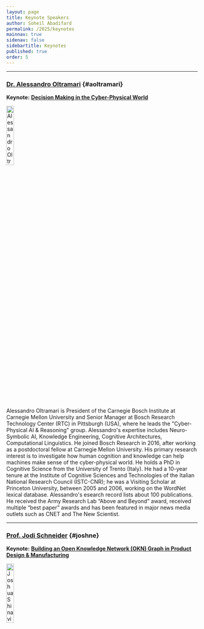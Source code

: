 ```yaml
---
layout: page
title: Keynote Speakers
author: Soheil Abadifard
permalink: /2025/keynotes
mainnav: true
sidenav: false
sidebartitle: Keynotes
published: true
order: 5
---
```


----------------------------------------------------------------

### [**Dr. Alessandro Oltramari**](https://us2ts.org/2025/keynote-alessandro-oltramari) {#aoltramari}

**Keynote:** [**Decision Making in the Cyber-Physical World**](https://us2ts.org/2025/keynote-alessandro-oltramari)

[<img src="https://us2ts.org/2025/images/OltramariHeadshot.jpeg" alt="Alessandro Oltramari" width="20%">](https://us2ts.org/2025/keynote-alessandro-oltramari)

Alessandro Oltramari is President of the Carnegie Bosch Institute at Carnegie Mellon University and Senior Manager at Bosch Research Technology Center (RTC) in Pittsburgh (USA), where he leads the "Cyber-Physical AI & Reasoning" group.
Alessandro's expertise includes Neuro-Symbolic AI, Knowledge Engineering, Cognitive Architectures, Computational Linguistics.
He joined Bosch Research in 2016, after working as a postdoctoral fellow at Carnegie Mellon University. His primary research interest is to investigate how human cognition and knowledge can help machines make sense of the cyber-physical world. He holds a PhD in Cognitive Science from the University of Trento (Italy). He had a 10-year tenure at the Institute of Cognitive Sciences and Technologies of the Italian National Research Council (ISTC-CNR); he was a Visiting Scholar at Princeton University, between 2005 and 2006, working on the WordNet lexical database. Alessandro's esearch record lists about 100 publications. He received the Army Research Lab “Above and Beyond” award, received multiple “best paper” awards and has been featured in major news media outlets such as CNET and The New Scientist.


----------------------------------------------------------------

### [**Prof. Jodi Schneider**](https://us2ts.org/2025/keynote-jodi-schneider) {#joshne}

**Keynote:** [**Building an Open Knowledge Network (OKN) Graph in Product Design & Manufacturing**](https://us2ts.org/2025/keynote-jodi-schneider)

[<img src="https://us2ts.org/2020/images/joshua-shinavier.png" alt="Joshua Shinavier" width="20%">](https://us2ts.org/2025/keynote-jodi-schneider)

